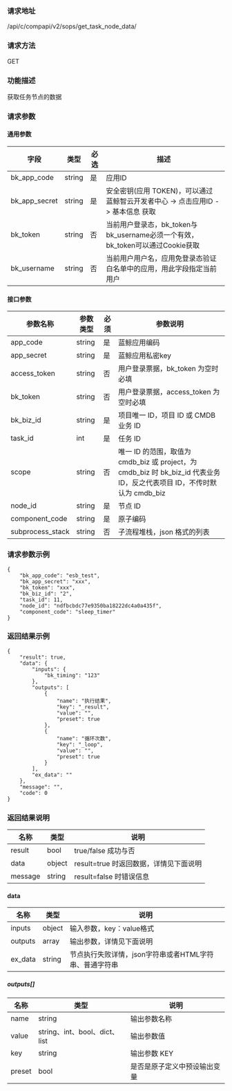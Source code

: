 
### 请求地址

/api/c/compapi/v2/sops/get_task_node_data/



### 请求方法

GET


### 功能描述

获取任务节点的数据

### 请求参数


#### 通用参数

| 字段 | 类型 | 必选 |  描述 |
|-----------|------------|--------|------------|
| bk_app_code  |  string    | 是 | 应用ID     |
| bk_app_secret|  string    | 是 | 安全密钥(应用 TOKEN)，可以通过 蓝鲸智云开发者中心 -&gt; 点击应用ID -&gt; 基本信息 获取 |
| bk_token     |  string    | 否 | 当前用户登录态，bk_token与bk_username必须一个有效，bk_token可以通过Cookie获取 |
| bk_username  |  string    | 否 | 当前用户用户名，应用免登录态验证白名单中的应用，用此字段指定当前用户 |

#### 接口参数

|   参数名称   |    参数类型  |  必须  |     参数说明     |
| ------------ | ------------ | ------ | ---------------- |
|   app_code      |   string     |   是   |  蓝鲸应用编码    |
|   app_secret    |   string     |   是   |  蓝鲸应用私密key |
|   access_token |   string     |   否   |  用户登录票据，bk_token 为空时必填 |
|   bk_token       |   string     |   否   |  用户登录票据，access_token 为空时必填 |
|   bk_biz_id       |   string     |   是   |  项目唯一 ID，项目 ID 或 CMDB 业务 ID |
|   task_id       |   int     |   是   |  任务 ID |
|   scope       |   string     |   否   |  唯一 ID 的范围，取值为 cmdb_biz 或 project，为 cmdb_biz 时 bk_biz_id 代表业务 ID，反之代表项目 ID，不传时默认为 cmdb_biz |
| node_id        | string     | 是         | 节点 ID                        |
| component_code| string     | 是         | 原子编码                       |
| subprocess_stack| string   | 否         | 子流程堆栈，json 格式的列表    |

### 请求参数示例

```
{
    "bk_app_code": "esb_test",
    "bk_app_secret": "xxx",
    "bk_token": "xxx",
    "bk_biz_id": "2",
    "task_id": 11,
    "node_id": "ndfbcbdc77e9350ba18222dc4a0a435f",
    "component_code": "sleep_timer"
}
```

### 返回结果示例

```
{
    "result": true,
    "data": {
        "inputs": {
            "bk_timing": "123"
        },
        "outputs": [
            {
                "name": "执行结果",
                "key": "_result",
                "value": "",
                "preset": true
            },
            {
                "name": "循环次数",
                "key": "_loop",
                "value": "",
                "preset": true
            }
        ],
        "ex_data": ""
    },
    "message": "",
    "code": 0
}
```

### 返回结果说明
|      名称     |     类型   |               说明             |
| ------------  | ---------- | ------------------------------ |
|  result       | bool       | true/false 成功与否            |
|  data         | object     | result=true 时返回数据，详情见下面说明 |
|  message      | string     | result=false 时错误信息        |

#### data
|      名称     |     类型   |               说明             |
| ------------  | ---------- | ------------------------------ |
|  inputs       | object     | 输入参数，key：value格式       |
|  outputs      | array      | 输出参数，详情见下面说明       |
|  ex_data      | string     | 节点执行失败详情，json字符串或者HTML字符串、普通字符串 |

##### outputs[]
|      名称     |     类型   |               说明             |
| ------------  | ---------- | ------------------------------ |
|  name         | string     | 输出参数名称                   |
|  value        | string、int、bool、dict、list | 输出参数值  |
|  key          | string     | 输出参数 KEY                   |
|  preset       | bool       | 是否是原子定义中预设输出变量   |